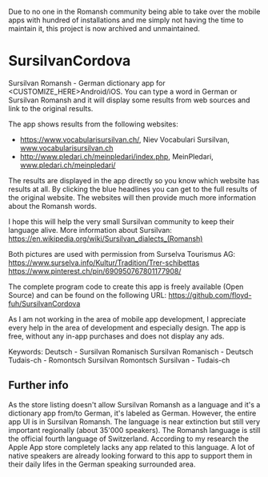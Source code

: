 Due to no one in the Romansh community being able to take over the mobile apps with hundred of installations and me simply not having the time to maintain it, this project is now archived and unmaintained.

# SursilvanCordova

Sursilvan Romansh - German dictionary app for <CUSTOMIZE_HERE>Android/iOS. You can type a word in German or Sursilvan Romansh and it will display some results from web sources and link to the original results.

The app shows results from the following websites:
* https://www.vocabularisursilvan.ch/, Niev Vocabulari Sursilvan, www.vocabularisursilvan.ch
* http://www.pledari.ch/meinpledari/index.php, MeinPledari, www.pledari.ch/meinpledari/

The results are displayed in the app directly so you know which website has results at all. By clicking the blue headlines you can get to the full results of the original website. The websites will then provide much more information about the Romansh words.

I hope this will help the very small Sursilvan community to keep their language alive. More information about Sursilvan: https://en.wikipedia.org/wiki/Sursilvan_dialects_(Romansh)

Both pictures are used with permission from Surselva Tourismus AG:
https://www.surselva.info/Kultur/Tradition/Trer-schibettas
https://www.pinterest.ch/pin/690950767801177908/

The complete program code to create this app is freely available (Open Source) and can be found on the following URL:  https://github.com/floyd-fuh/SursilvanCordova

As I am not working in the area of mobile app development, I appreciate every help in the area of development and especially design. The app is free, without any in-app purchases and does not display any ads.

Keywords:
Deutsch - Sursilvan Romanisch
Sursilvan Romanisch - Deutsch
Tudais-ch - Romontsch Sursilvan
Romontsch Sursilvan - Tudais-ch

## Further info

As the store listing doesn't allow Sursilvan Romansh as a language and it's a dictionary app from/to German, it's labeled as German. However, the entire app UI is in Sursilvan Romansh. The language is near extinction but still very important regionally (about 35'000 speakers). The Romansh language is still the official fourth language of Switzerland. According to my research the Apple App store completely lacks any app related to this language. A lot of native speakers are already looking forward to this app to support them in their daily lifes in the German speaking surrounded area.
